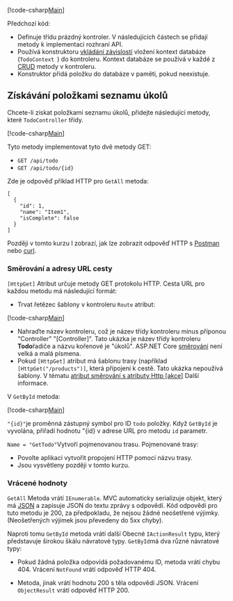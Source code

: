 [!code-csharp[Main](../../tutorials/first-web-api/sample/TodoApi/Controllers/TodoController2.cs?name=snippet_todo1)]

Předchozí kód:

* Definuje třídu prázdný kontroler. V následujících částech se přidají metody k implementaci rozhraní API.
* Používá konstruktoru [vkládání závislostí](xref:fundamentals/dependency-injection) vložení kontext databáze (`TodoContext `) do kontroleru. Kontext databáze se používá v každé z [CRUD](https://wikipedia.org/wiki/Create,_read,_update_and_delete) metody v kontroleru.
* Konstruktor přidá položku do databáze v paměti, pokud neexistuje.

## <a name="getting-to-do-items"></a>Získávání položkami seznamu úkolů

Chcete-li získat položkami seznamu úkolů, přidejte následující metody, které `TodoController` třídy.

[!code-csharp[Main](../../tutorials/first-web-api/sample/TodoApi/Controllers/TodoController.cs?name=snippet_GetAll)]

Tyto metody implementovat tyto dvě metody GET:

* `GET /api/todo`
* `GET /api/todo/{id}`

Zde je odpověď příklad HTTP pro `GetAll` metoda:

```
[
  {
    "id": 1,
    "name": "Item1",
    "isComplete": false
  }
]
   ```

Později v tomto kurzu I zobrazí, jak lze zobrazit odpověď HTTP s [Postman](https://www.getpostman.com/) nebo [curl](https://developer.apple.com/legacy/library/documentation/Darwin/Reference/ManPages/man1/curl.1.html).

### <a name="routing-and-url-paths"></a>Směrování a adresy URL cesty

`[HttpGet]` Atribut určuje metody GET protokolu HTTP. Cesta URL pro každou metodu má následující formát:

* Trvat řetězec šablony v kontroleru `Route` atribut:

[!code-csharp[Main](../../tutorials/first-web-api/sample/TodoApi/Controllers/TodoController.cs?name=TodoController&highlight=3)]

* Nahraďte název kontroleru, což je název třídy kontroleru minus příponou "Controller" "[Controller]". Tato ukázka je název třídy kontroleru **Todo**řadiče a názvu kořenové je "úkolů". ASP.NET Core [směrování](xref:mvc/controllers/routing) není velká a malá písmena.
* Pokud `[HttpGet]` atribut má šablonu trasy (například `[HttpGet("/products")]`, která připojení k cestě. Tato ukázka nepoužívá šablony. V tématu [atribut směrování s atributy Http [akce]](xref:mvc/controllers/routing#attribute-routing-with-httpverb-attributes) Další informace.

V `GetById` metoda:

[!code-csharp[Main](../../tutorials/first-web-api/sample/TodoApi/Controllers/TodoController.cs?name=snippet_GetByID&highlight=1-2)]

`"{id}"`je proměnná zástupný symbol pro ID `todo` položky. Když `GetById` je vyvolána, přiřadí hodnotu "{id} v adrese URL pro metodu `id` parametr.

`Name = "GetTodo"`Vytvoří pojmenovanou trasu. Pojmenované trasy:

* Povolte aplikaci vytvořit propojení HTTP pomocí názvu trasy.
* Jsou vysvětleny později v tomto kurzu.

### <a name="return-values"></a>Vrácené hodnoty

`GetAll` Metoda vrátí `IEnumerable`. MVC automaticky serializuje objekt, který má [JSON](http://www.json.org/) a zapisuje JSON do textu zprávy s odpovědí. Kód odpovědi pro tuto metodu je 200, za předpokladu, že nejsou žádné neošetřené výjimky. (Neošetřených výjimek jsou převedeny do 5xx chyby).

Naproti tomu `GetById` metoda vrátí další Obecné `IActionResult` typu, který představuje širokou škálu návratové typy. `GetById`má dva různé návratové typy:

* Pokud žádná položka odpovídá požadovanému ID, metoda vrátí chybu 404. Vrácení `NotFound` vrátí odpověď HTTP 404.

* Metoda, jinak vrátí hodnotu 200 s těla odpovědi JSON. Vrácení `ObjectResult` vrátí odpověď HTTP 200.
